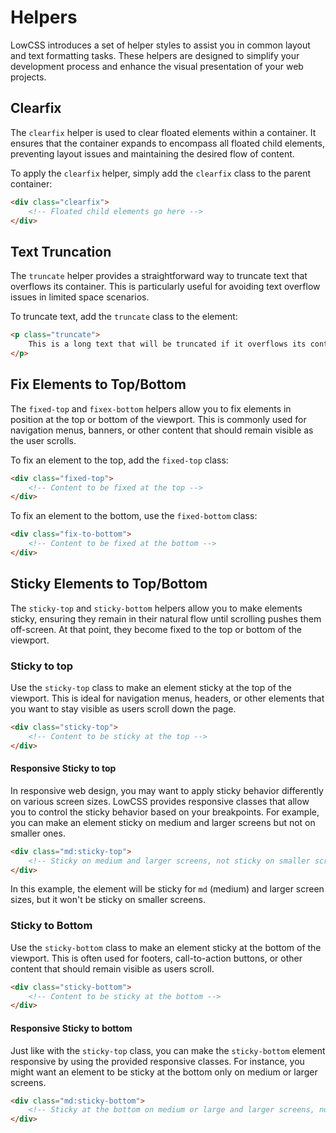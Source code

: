 # Helpers

LowCSS introduces a set of helper styles to assist you in common layout and text formatting tasks. These helpers are designed to simplify your development process and enhance the visual presentation of your web projects.

## Clearfix

The `clearfix` helper is used to clear floated elements within a container. It ensures that the container expands to encompass all floated child elements, preventing layout issues and maintaining the desired flow of content.

To apply the `clearfix` helper, simply add the `clearfix` class to the parent container:

```html
<div class="clearfix">
    <!-- Floated child elements go here -->
</div>
```

## Text Truncation

The `truncate` helper provides a straightforward way to truncate text that overflows its container. This is particularly useful for avoiding text overflow issues in limited space scenarios.

To truncate text, add the `truncate` class to the element:

```html
<p class="truncate">
    This is a long text that will be truncated if it overflows its container.
</p>
```

## Fix Elements to Top/Bottom

The `fixed-top` and `fixex-bottom` helpers allow you to fix elements in position at the top or bottom of the viewport. This is commonly used for navigation menus, banners, or other content that should remain visible as the user scrolls.

To fix an element to the top, add the `fixed-top` class:

```html
<div class="fixed-top">
    <!-- Content to be fixed at the top -->
</div>
```

To fix an element to the bottom, use the `fixed-bottom` class:

```html
<div class="fix-to-bottom">
    <!-- Content to be fixed at the bottom -->
</div>
```

## Sticky Elements to Top/Bottom

The `sticky-top` and `sticky-bottom` helpers allow you to make elements sticky, ensuring they remain in their natural flow until scrolling pushes them off-screen. At that point, they become fixed to the top or bottom of the viewport.

### Sticky to top

Use the `sticky-top` class to make an element sticky at the top of the viewport. This is ideal for navigation menus, headers, or other elements that you want to stay visible as users scroll down the page.

```html
<div class="sticky-top">
    <!-- Content to be sticky at the top -->
</div>
```

#### Responsive Sticky to top

In responsive web design, you may want to apply sticky behavior differently on various screen sizes. LowCSS provides responsive classes that allow you to control the sticky behavior based on your breakpoints. For example, you can make an element sticky on medium and larger screens but not on smaller ones.

```html
<div class="md:sticky-top">
    <!-- Sticky on medium and larger screens, not sticky on smaller screens -->
</div>
```

In this example, the element will be sticky for `md` (medium) and larger screen sizes, but it won't be sticky on smaller screens.

### Sticky to Bottom

Use the `sticky-bottom` class to make an element sticky at the bottom of the viewport. This is often used for footers, call-to-action buttons, or other content that should remain visible as users scroll.

```html
<div class="sticky-bottom">
    <!-- Content to be sticky at the bottom -->
</div>
```

#### Responsive Sticky to bottom

Just like with the `sticky-top` class, you can make the `sticky-bottom` element responsive by using the provided responsive classes. For instance, you might want an element to be sticky at the bottom only on medium or larger screens.

```html
<div class="md:sticky-bottom">
    <!-- Sticky at the bottom on medium or large and larger screens, not sticky on smaller screens -->
</div>
```
